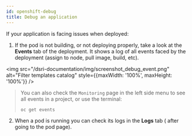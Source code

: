```yaml
---
id: openshift-debug
title: Debug an application
---
```


If your application is facing issues when deployed:

1. If the pod is not building, or not deploying properly, take a look at the **Events** tab of the deployment. It shows a log of all events faced by the deployment (assign to node, pull image, build, etc).

<img src="/dsri-documentation/img/screenshot_debug_event.png" alt="Filter templates catalog" style={{maxWidth: '100%', maxHeight: '100%'}} />

> You can also check the `Monitoring` page in the left side menu to see all events in a project, or use the terminal:
>
> ```bash
> oc get events
> ```

2. When a pod is running you can check its logs in the **Logs** tab ( after going to the pod page).